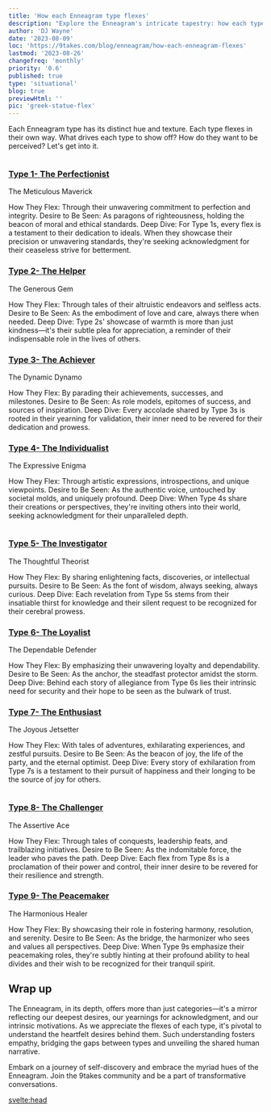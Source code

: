 ```yaml
---
title: 'How each Enneagram type flexes'
description: "Explore the Enneagram's intricate tapestry: how each type subtly showcases strengths, desires for perception, and the heartfelt motivations behind them."
author: 'DJ Wayne'
date: '2023-08-09'
loc: 'https://9takes.com/blog/enneagram/how-each-enneagram-flexes'
lastmod: '2023-08-26'
changefreq: 'monthly'
priority: '0.6'
published: true
type: 'situational'
blog: true
previewHtml: ''
pic: 'greek-statue-flex'
---
```


<script>
	import  PopCard  from "../../lib/components/atoms/PopCard.svelte";
</script>

<p class="firstLetter">Each Enneagram type has its distinct hue and texture. Each type flexes in their own way. What drives each type to show off? How do they want to be perceived? Let's get into it.</p>

<div style="display: flex;
    justify-content: center;">
<PopCard
		image={`/blogs/greek-statue-flex.webp`}
		showIcon={false}
		displayText=""
		altText="greek status taking a selfie"
		subtext=""
	/>
</div>

### [Type 1- The Perfectionist](/blog/enneagram/enneagram-type-1)

The Meticulous Maverick

How They Flex: Through their unwavering commitment to perfection and integrity.
Desire to Be Seen: As paragons of righteousness, holding the beacon of moral and ethical standards.
Deep Dive: For Type 1s, every flex is a testament to their dedication to ideals. When they showcase their precision or unwavering standards, they're seeking acknowledgment for their ceaseless strive for betterment.

### [Type 2- The Helper](/blog/enneagram/enneagram-type-2)

The Generous Gem

How They Flex: Through tales of their altruistic endeavors and selfless acts.
Desire to Be Seen: As the embodiment of love and care, always there when needed.
Deep Dive: Type 2s' showcase of warmth is more than just kindness—it's their subtle plea for appreciation, a reminder of their indispensable role in the lives of others.

### [Type 3- The Achiever](/blog/enneagram/enneagram-type-3)

The Dynamic Dynamo

How They Flex: By parading their achievements, successes, and milestones.
Desire to Be Seen: As role models, epitomes of success, and sources of inspiration.
Deep Dive: Every accolade shared by Type 3s is rooted in their yearning for validation, their inner need to be revered for their dedication and prowess.

### [Type 4- The Individualist](/blog/enneagram/enneagram-type-4)

The Expressive Enigma

How They Flex: Through artistic expressions, introspections, and unique viewpoints.
Desire to Be Seen: As the authentic voice, untouched by societal molds, and uniquely profound.
Deep Dive: When Type 4s share their creations or perspectives, they're inviting others into their world, seeking acknowledgment for their unparalleled depth.

<div style="display: flex;
    justify-content: center;">
<PopCard
		image={`/blogs/greek-statue-flex-1.webp`}
		showIcon={false}
		displayText=""
		altText="greek status flexing"
		subtext=""
	/>
</div>

### [Type 5- The Investigator](/blog/enneagram/enneagram-type-5)

The Thoughtful Theorist

How They Flex: By sharing enlightening facts, discoveries, or intellectual pursuits.
Desire to Be Seen: As the font of wisdom, always seeking, always curious.
Deep Dive: Each revelation from Type 5s stems from their insatiable thirst for knowledge and their silent request to be recognized for their cerebral prowess.

### [Type 6- The Loyalist](/blog/enneagram/enneagram-type-6)

The Dependable Defender

How They Flex: By emphasizing their unwavering loyalty and dependability.
Desire to Be Seen: As the anchor, the steadfast protector amidst the storm.
Deep Dive: Behind each story of allegiance from Type 6s lies their intrinsic need for security and their hope to be seen as the bulwark of trust.

### [Type 7- The Enthusiast](/blog/enneagram/enneagram-type-7)

The Joyous Jetsetter

How They Flex: With tales of adventures, exhilarating experiences, and zestful pursuits.
Desire to Be Seen: As the beacon of joy, the life of the party, and the eternal optimist.
Deep Dive: Every story of exhilaration from Type 7s is a testament to their pursuit of happiness and their longing to be the source of joy for others.

<div style="display: flex;
    justify-content: center;">
<PopCard
		image={`/blogs/greek-statue-flex-2.webp`}
		showIcon={false}
		displayText=""
		altText="greek status flexing again"
		subtext=""
	/>
</div>

### [Type 8- The Challenger](/blog/enneagram/enneagram-type-8)

The Assertive Ace

How They Flex: Through tales of conquests, leadership feats, and trailblazing initiatives.
Desire to Be Seen: As the indomitable force, the leader who paves the path.
Deep Dive: Each flex from Type 8s is a proclamation of their power and control, their inner desire to be revered for their resilience and strength.

### [Type 9- The Peacemaker](/blog/enneagram/enneagram-type-9)

The Harmonious Healer

How They Flex: By showcasing their role in fostering harmony, resolution, and serenity.
Desire to Be Seen: As the bridge, the harmonizer who sees and values all perspectives.
Deep Dive: When Type 9s emphasize their peacemaking roles, they're subtly hinting at their profound ability to heal divides and their wish to be recognized for their tranquil spirit.

## Wrap up

The Enneagram, in its depth, offers more than just categories—it's a mirror reflecting our deepest desires, our yearnings for acknowledgment, and our intrinsic motivations. As we appreciate the flexes of each type, it's pivotal to understand the heartfelt desires behind them. Such understanding fosters empathy, bridging the gaps between types and unveiling the shared human narrative.

Embark on a journey of self-discovery and embrace the myriad hues of the Enneagram. Join the 9takes community and be a part of transformative conversations.

<svelte:head>

<meta property="og:image" content="https://9takes.com/blogs/greek-statue-flex.webp" />
<script type="application/ld+json">
    {
    "@context": "http://schema.org",
    "@graph": [
        {
            "@type": "Article",
            "articleBody": "In the intricate tapestry of the Enneagram, each thread—each type—has its distinct hue and texture. While the art of flexing offers a glimpse into these colors, understanding the deeper motivations reveals the full spectrum. What drives each type to show off? How do they want to be perceived? Let's explore these layers.",
            "creator" : ["DJ Wayne"],
            "author": {
                "@type": "Person",
                "name": "DJ Wayne",
                "sameAs": [
                    {
                    "@id": "https://www.instagram.com/djwayne3/"
                    },
                    {
                    "@id": "https://www.youtube.com/@djwayne3"
                    },
                    {
                    "@id": "https://www.linkedin.com/in/davidtwayne/"
                    },
                    {
                    "@id": "https://twitter.com/djwayne3"
                    }
                ]
                },
            "dateModified": {
                "@type": "Date",
                "@value": "2023-08-26"
            },
            "datePublished": {
                "@type": "Date",
                "@value": "2023-08-09"
            },
            "description": "Delve deeper into the Enneagram's nine types, exploring how they flex, their desires for perception, and their heartfelt motivations.",
            "headline": "The Art of Flexing: Delving Deeper into the Enneagram's Showcase",
            "image": {
                "@type": "ImageObject",
                "height": 800,
                "url": {
                    "@id": "https://9takes.com/blogs/greek-statue-flex.webp"
                },
                "width": 1200
            },
            "mainEntityOfPage": {
                "@id": "https://9takes.com/blog/enneagram/how-each-enneagram-flexes",
                "@type": "WebPage"
            },
            "mentions": {
                "@type": "Thing",
                "name": "Enneagram"
            },
            "publisher": {
                "@type": "Organization",
                "sameAs": [
                    {
                        "@id": "https://www.instagram.com/9takesdotcom/"
                    },
                    {
                        "@id": "https://twitter.com/9takesdotcom"
                    }
                ],
                "logo": {
                    "@type": "ImageObject",
                    "url": {
                        "@id": "https://9takes.com/brand/darkRubix.png"
                    }
                },
                "name": "9takes"
            }
        }
    ]
}

</script>
</svelte:head>

<style lang="scss">
article {
    border: 1px solid #52616b;
    margin-top: 1rem;
    padding: 1rem;
    border-radius: 5px;
  }
  .accordion {
    color: #444;
    cursor: pointer;
    padding: 0.5rem;
    border: none;
    text-align: left;
    outline: none;
    font-size: 15px;
    transition: 0.4s;
  }

  .accordion:hover {
    background-color: var(--color-theme-purple-v);
    color: var(--color-theme-purple);
  }

  /*.panel:hover {

    background-color: #ccc;

}*/

  .panel {
    padding: 18px;
    /*display: none;*/
    background-color: white;
    overflow: hidden;

  }
</style>
